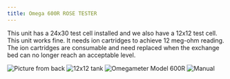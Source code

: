 ```yaml
---
title: Omega 600R ROSE TESTER
---
```


This unit has a 24x30 test cell installed and we also have a 12x12 test cell. This unit works fine. It needs ion cartridges to achieve 12 meg-ohm reading. The ion cartridges are consumable and need replaced when the exchange bed can no longer reach an acceptable level.

![Picture from back](https://res.cloudinary.com/dy3wlzuye/image/upload/f_auto,c_scale,w_300/GideonLabs/DSC01793-e1517418582433.jpg 'Picture from back')
![12x12 tank](https://res.cloudinary.com/dy3wlzuye/image/upload/f_auto,c_scale,w_300/GideonLabs/IMG_20180131_124503.jpg '12x12 tank')
![Omegameter Model 600R](https://res.cloudinary.com/dy3wlzuye/image/upload/f_auto,c_scale,w_300/GideonLabs/DSC01785.jpg 'Omegameter Model 600R')
![Manual](https://res.cloudinary.com/dy3wlzuye/image/upload/f_auto,c_scale,w_300/GideonLabs/DSC01786.jpg 'Manual')
